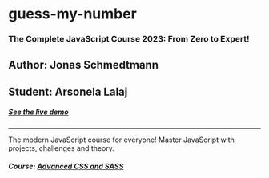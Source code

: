 # guess-my-number
### The Complete JavaScript Course 2023: From Zero to Expert!
## Author: Jonas Schmedtmann
## Student: Arsonela Lalaj
##### [See the live demo ](https://arso-k.github.io/guess-my-number/)
---
The modern JavaScript course for everyone! Master JavaScript with projects, challenges and theory.
##### Course: [Advanced CSS and SASS ](https:/www.udemy.com/course/the-complete-javascript-course/)

